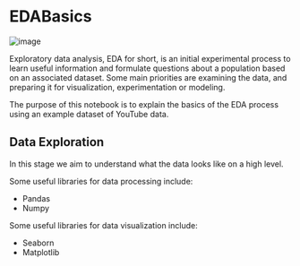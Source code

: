 # EDABasics

![image](https://github.com/rxshmi-p/EDABasics/assets/86248667/966dc278-3f7b-44d7-9f30-1b8e4a4c86ad)


Exploratory data analysis, EDA for short, is an initial experimental process to learn useful information and formulate questions 
about a population based on an associated dataset. Some main priorities are examining the data, and preparing it for visualization, 
experimentation or modeling.

The purpose of this notebook is to explain the basics of the EDA process using an example dataset of YouTube data.

## Data Exploration 
In this stage we aim to understand what the data looks like on a high level. 

Some useful libraries for data processing include:
- Pandas
- Numpy

Some useful libraries for data visualization include: 
- Seaborn
- Matplotlib 


